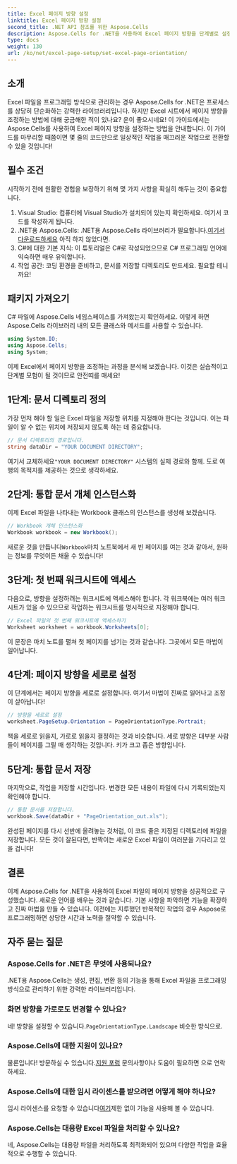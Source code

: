 ```yaml
---
title: Excel 페이지 방향 설정
linktitle: Excel 페이지 방향 설정
second_title: .NET API 참조를 위한 Aspose.Cells
description: Aspose.Cells for .NET을 사용하여 Excel 페이지 방향을 단계별로 설정하는 방법을 알아보세요. 최적화된 결과를 얻으세요.
type: docs
weight: 130
url: /ko/net/excel-page-setup/set-excel-page-orientation/
---
```

## 소개

Excel 파일을 프로그래밍 방식으로 관리하는 경우 Aspose.Cells for .NET은 프로세스를 상당히 단순화하는 강력한 라이브러리입니다. 하지만 Excel 시트에서 페이지 방향을 조정하는 방법에 대해 궁금해한 적이 있나요? 운이 좋으시네요! 이 가이드에서는 Aspose.Cells를 사용하여 Excel 페이지 방향을 설정하는 방법을 안내합니다. 이 가이드를 마무리할 때쯤이면 몇 줄의 코드만으로 일상적인 작업을 매끄러운 작업으로 전환할 수 있을 것입니다!

## 필수 조건

시작하기 전에 원활한 경험을 보장하기 위해 몇 가지 사항을 확실히 해두는 것이 중요합니다.

1. Visual Studio: 컴퓨터에 Visual Studio가 설치되어 있는지 확인하세요. 여기서 코드를 작성하게 됩니다.
2.  .NET용 Aspose.Cells: .NET용 Aspose.Cells 라이브러리가 필요합니다.[여기서 다운로드하세요](https://releases.aspose.com/cells/net/) 아직 하지 않았다면.
3. C#에 대한 기본 지식: 이 튜토리얼은 C#로 작성되었으므로 C# 프로그래밍 언어에 익숙하면 매우 유익합니다.
4. 작업 공간: 코딩 환경을 준비하고, 문서를 저장할 디렉토리도 만드세요. 필요할 테니까요!

## 패키지 가져오기

C# 파일에 Aspose.Cells 네임스페이스를 가져왔는지 확인하세요. 이렇게 하면 Aspose.Cells 라이브러리 내의 모든 클래스와 메서드를 사용할 수 있습니다.

```csharp
using System.IO;
using Aspose.Cells;
using System;
```

이제 Excel에서 페이지 방향을 조정하는 과정을 분석해 보겠습니다. 이것은 실습적이고 단계별 모험이 될 것이므로 안전띠를 매세요!

## 1단계: 문서 디렉토리 정의

가장 먼저 해야 할 일은 Excel 파일을 저장할 위치를 지정해야 한다는 것입니다. 이는 파일이 알 수 없는 위치에 저장되지 않도록 하는 데 중요합니다.

```csharp
// 문서 디렉토리의 경로입니다.
string dataDir = "YOUR DOCUMENT DIRECTORY";
```

 여기서 교체하세요`"YOUR DOCUMENT DIRECTORY"` 시스템의 실제 경로와 함께. 도로 여행의 목적지를 제공하는 것으로 생각하세요.

## 2단계: 통합 문서 개체 인스턴스화

이제 Excel 파일을 나타내는 Workbook 클래스의 인스턴스를 생성해 보겠습니다.

```csharp
// Workbook 개체 인스턴스화
Workbook workbook = new Workbook();
```

 새로운 것을 만듭니다`Workbook`마치 노트북에서 새 빈 페이지를 여는 것과 같아서, 원하는 정보를 무엇이든 채울 수 있습니다!

## 3단계: 첫 번째 워크시트에 액세스

다음으로, 방향을 설정하려는 워크시트에 액세스해야 합니다. 각 워크북에는 여러 워크시트가 있을 수 있으므로 작업하는 워크시트를 명시적으로 지정해야 합니다.

```csharp
// Excel 파일의 첫 번째 워크시트에 액세스하기
Worksheet worksheet = workbook.Worksheets[0];
```

이 문장은 마치 노트를 펼쳐 첫 페이지를 넘기는 것과 같습니다. 그곳에서 모든 마법이 일어납니다.

## 4단계: 페이지 방향을 세로로 설정

이 단계에서는 페이지 방향을 세로로 설정합니다. 여기서 마법이 진짜로 일어나고 조정이 살아납니다!

```csharp
// 방향을 세로로 설정
worksheet.PageSetup.Orientation = PageOrientationType.Portrait;
```

책을 세로로 읽을지, 가로로 읽을지 결정하는 것과 비슷합니다. 세로 방향은 대부분 사람들이 페이지를 그릴 때 생각하는 것입니다. 키가 크고 좁은 방향입니다.

## 5단계: 통합 문서 저장

마지막으로, 작업을 저장할 시간입니다. 변경한 모든 내용이 파일에 다시 기록되었는지 확인해야 합니다.

```csharp
// 통합 문서를 저장합니다.
workbook.Save(dataDir + "PageOrientation_out.xls");
```

완성된 페이지를 다시 선반에 올려놓는 것처럼, 이 코드 줄은 지정된 디렉토리에 파일을 저장합니다. 모든 것이 잘된다면, 반짝이는 새로운 Excel 파일이 여러분을 기다리고 있을 겁니다!

## 결론

이제 Aspose.Cells for .NET을 사용하여 Excel 파일의 페이지 방향을 성공적으로 구성했습니다. 새로운 언어를 배우는 것과 같습니다. 기본 사항을 파악하면 기능을 확장하고 진짜 마법을 만들 수 있습니다. 이전에는 지루했던 반복적인 작업의 경우 Aspose로 프로그래밍하면 상당한 시간과 노력을 절약할 수 있습니다.

## 자주 묻는 질문

### Aspose.Cells for .NET은 무엇에 사용되나요?
.NET용 Aspose.Cells는 생성, 편집, 변환 등의 기능을 통해 Excel 파일을 프로그래밍 방식으로 관리하기 위한 강력한 라이브러리입니다.

### 화면 방향을 가로로도 변경할 수 있나요?
 네! 방향을 설정할 수 있습니다.`PageOrientationType.Landscape` 비슷한 방식으로.

### Aspose.Cells에 대한 지원이 있나요?
 물론입니다! 방문하실 수 있습니다.[지원 포럼](https://forum.aspose.com/c/cells/9) 문의사항이나 도움이 필요하면 으로 연락하세요.

### Aspose.Cells에 대한 임시 라이센스를 받으려면 어떻게 해야 하나요?
 임시 라이센스를 요청할 수 있습니다[여기](https://purchase.aspose.com/temporary-license/)제한 없이 기능을 사용해 볼 수 있습니다.

### Aspose.Cells는 대용량 Excel 파일을 처리할 수 있나요?
네, Aspose.Cells는 대용량 파일을 처리하도록 최적화되어 있으며 다양한 작업을 효율적으로 수행할 수 있습니다.